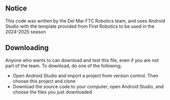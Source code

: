## Notice

This code was written by the Del Mar FTC Robotics team, and uses Android Studio with the template provided from First Robotics to be used in the 2024-2025 season

## Downloading

Anyone who wants to can download and test this file, even if you are not part of the team. To download, do one of the following;

* Open Android Studio and import a project from version control. Then choose this project and clone
* Download the source code to your computer, open Android Studio, and choose the files you just downloaded
